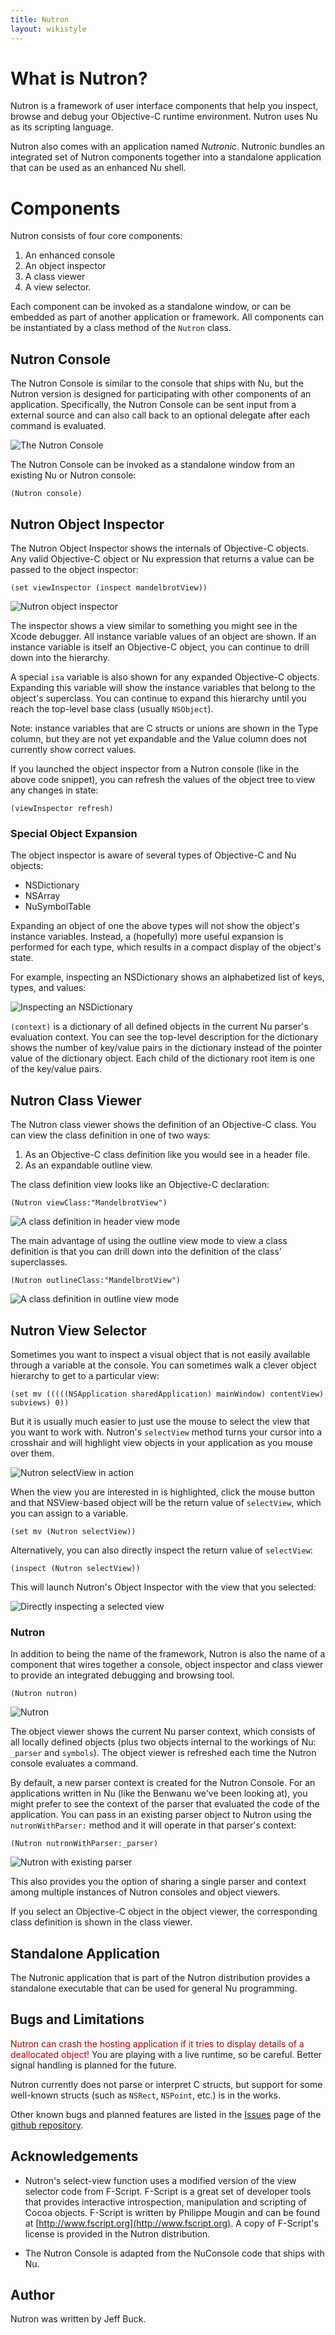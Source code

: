 ```yaml
---
title: Nutron
layout: wikistyle
---
```


What is Nutron?
===============

Nutron is a framework of user interface components that help you inspect, browse and debug your Objective-C runtime environment.  Nutron uses Nu as its scripting language.

Nutron also comes with an application named *Nutronic*. Nutronic bundles an integrated set of Nutron components together into a standalone application that can be used as an enhanced Nu shell.


Components
==========
Nutron consists of four core components:
1. An enhanced console
2. An object inspector
3. A class viewer
4. A view selector.

Each component can be invoked as a standalone window, or can be embedded as part of another application or framework.  All components can be instantiated by a class method of the `Nutron` class.


Nutron Console
--------------

The Nutron Console is similar to the console that ships with Nu, but the Nutron version is designed for participating with other components of an application.  Specifically, the Nutron Console can be sent input from a external source and can also call back to an optional delegate after each command is evaluated.

![The Nutron Console](./img/nutron_console.png "The Nutron Console")

The Nutron Console can be invoked as a standalone window from an existing Nu or Nutron console:

	(Nutron console)


Nutron Object Inspector
-----------------------

The Nutron Object Inspector shows the internals of Objective-C objects.  Any valid Objective-C object or Nu expression that returns a value can be passed to the object inspector:

	(set viewInspector (inspect mandelbrotView))

![Nutron object inspector](./img/nutron_object_inspector.png "Inspecting the MandelbrotView of the Benwanu sample application")

The inspector shows a view similar to something you might see in the Xcode debugger.  All instance variable values of an object are shown.  If an instance variable is itself an Objective-C object, you can continue to drill down into the hierarchy.

A special `isa` variable is also shown for any expanded Objective-C objects.  Expanding this variable will show the instance variables that belong to the object's superclass.  You can continue to expand this hierarchy until you reach the top-level base class (usually `NSObject`).

Note: instance variables that are C structs or unions are shown in the Type column, but they are not yet expandable and the Value column does not currently show correct values.

If you launched the object inspector from a Nutron console (like in the above code snippet), you can refresh the values of the object tree to view any changes in state:

	(viewInspector refresh)


### Special Object Expansion

The object inspector is aware of several types of Objective-C and Nu objects:
- NSDictionary
- NSArray
- NuSymbolTable

Expanding an object of one the above types will not show the object's instance variables.  Instead, a (hopefully) more useful expansion is performed for each type, which results in a compact display of the object's state.

For example, inspecting an NSDictionary shows an alphabetized list of keys, types, and values:

![Inspecting an NSDictionary](./img/nutron_object_inspector_dictionary.png "Inspecting an NSDictionary")

`(context)` is a dictionary of all defined objects in the current Nu parser's evaluation context.  You can see the top-level description for the dictionary shows the number of key/value pairs in the dictionary instead of the pointer value of the dictionary object.  Each child of the dictionary root item is one of the key/value pairs.


Nutron Class Viewer
-------------------

The Nutron class viewer shows the definition of an Objective-C class.  You can view the class definition in one of two ways:
1. As an Objective-C class definition like you would see in a header file.
2. As an expandable outline view.

The class definition view looks like an Objective-C declaration:

	(Nutron viewClass:"MandelbrotView")
	
![A class definition in header view mode](./img/nutron_class_header_view.png "A class definition in header view mode")

The main advantage of using the outline view mode to view a class definition is that you can drill down into the definition of the class' superclasses.

	(Nutron outlineClass:"MandelbrotView")
	
![A class definition in outline view mode](./img/nutron_class_outline_view.png "A class definition hierarchy in outline view mode")


Nutron View Selector
--------------------

Sometimes you want to inspect a visual object that is not easily available through a variable at the console. You can sometimes walk a clever object hierarchy to get to a particular view:

	(set mv (((((NSApplication sharedApplication) mainWindow) contentView) subviews) 0))
	
But it is usually much easier to just use the mouse to select the view that you want to work with.  Nutron's `selectView` method turns your cursor into a crosshair and will highlight view objects in your application as you mouse over them.

![Nutron selectView in action](./img/nutron_select_view_browsing.png "Nutron selectView in action")

When the view you are interested in is highlighted, click the mouse button and that NSView-based object will be the return value of `selectView`, which you can assign to a variable.

	(set mv (Nutron selectView))
	
Alternatively, you can also directly inspect the return value of `selectView`:

	(inspect (Nutron selectView))
	
This will launch Nutron's Object Inspector with the view that you selected:

![Directly inspecting a selected view](./img/nutron_inspect_select_view.png "Directly inspecting a selected view")


### Nutron

In addition to being the name of the framework, Nutron is also the name of a component that wires together a console, object inspector and class viewer to provide an integrated debugging and browsing tool.

	(Nutron nutron)

![Nutron](./img/nutron.png "Nutron running in the Benwanu example Nu application")

The object viewer shows the current Nu parser context, which consists of all locally defined objects (plus two objects internal to the workings of Nu: `_parser` and `symbols`). The object viewer is refreshed each time the Nutron console evaluates a command.

By default, a new parser context is created for the Nutron Console. For an applications written in Nu (like the Benwanu we've been looking at), you might prefer to see the context of the parser that evaluated the code of the application. You can pass in an existing parser object to Nutron using the `nutronWithParser:` method and it will operate in that parser's context:

	(Nutron nutronWithParser:_parser)

![Nutron with existing parser](./img/nutron_with_parser.png "Nutron invoked in the Benwanu parser context")

This also provides you the option of sharing a single parser and context among multiple instances of Nutron consoles and object viewers.

If you select an Objective-C object in the object viewer, the corresponding class definition is shown in the class viewer.


Standalone Application
----------------------
The Nutronic application that is part of the Nutron distribution provides a standalone executable that can be used for general Nu programming.



Bugs and Limitations
--------------------

<span style='color: #a00;'>Nutron can crash the hosting application if it tries to display details of a deallocated object!</span>
You are playing with a live runtime, so be careful.  Better signal handling is planned for the future.

Nutron currently does not parse or interpret C structs, but support for some well-known structs (such as `NSRect`, `NSPoint`, etc.) is in the works.

Other known bugs and planned features are listed in the [Issues](http://github.com/itfrombit/nutron/issues) page of the [github repository](http://github.com/itfrombit/nutron).


Acknowledgements
----------------
- Nutron's select-view function uses a modified version of the view selector code from F-Script.  F-Script is a great set of developer tools that provides interactive introspection, manipulation and scripting of Cocoa objects.  F-Script is written by Philippe Mougin and can be found at [http://www.fscript.org](http://www.fscript.org).  A copy of F-Script's license is provided in the Nutron distribution.

- The Nutron Console is adapted from the NuConsole code that ships with Nu.


Author
------
Nutron was written by Jeff Buck.





